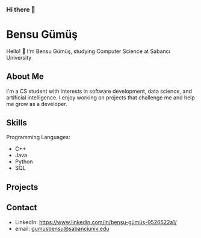 ### Hi there 👋


# Bensu Gümüş 

Hello! 👋 I'm Bensu Gümüş, studying Computer Science at Sabancı University

## About Me

I'm a CS student with interests in software development, data science, and artificial intelligence. I enjoy working on projects that challenge me and help me grow as a developer.

## Skills

Programming Languages: 

- C++
- Java
- Python
- SQL
  
## Projects

## Contact

- LinkedIn: https://www.linkedin.com/in/bensu-gümüş-9526522a1/
- email: gumusbensu@sabanciuniv.edu
